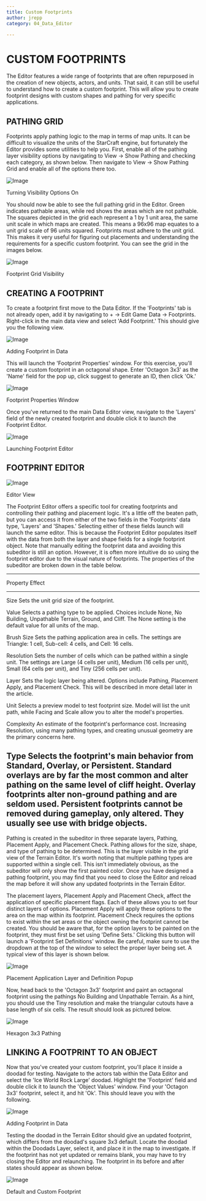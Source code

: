```yaml
---
title: Custom Footprints
author: jrepp
category: 04_Data_Editor

---
```

CUSTOM FOOTPRINTS
=================

The Editor features a wide range of footprints that are often repurposed
in the creation of new objects, actors, and units. That said, it can
still be useful to understand how to create a custom footprint. This
will allow you to create footprint designs with custom shapes and
pathing for very specific applications.

PATHING GRID
------------

Footprints apply pathing logic to the map in terms of map units. It can
be difficult to visualize the units of the StarCraft engine, but
fortunately the Editor provides some utilities to help you. First,
enable all of the pathing layer visibility options by navigating to View
-\> Show Pathing and checking each category, as shown below. Then
navigate to View -\> Show Pathing Grid and enable all of the options
there too.

![Image](./074_Custom_Footprints/image1.png)

Turning Visibility Options On

You should now be able to see the full pathing grid in the Editor. Green
indicates pathable areas, while red shows the areas which are not
pathable. The squares depicted in the grid each represent a 1 by 1 unit
area, the same unit scale in which maps are created. This means a 96x96
map equates to a unit grid scale of 96 units squared. Footprints must
adhere to the unit grid. This makes it very useful for figuring out
placements and understanding the requirements for a specific custom
footprint. You can see the grid in the images below.

![Image](./074_Custom_Footprints/image2.png)

Footprint Grid Visibility

CREATING A FOOTPRINT
--------------------

To create a footprint first move to the Data Editor. If the 'Footprints'
tab is not already open, add it by navigating to + -\> Edit Game Data
-\> Footprints. Right-click in the main data view and select 'Add
Footprint.' This should give you the following view.

![Image](./074_Custom_Footprints/image3.png)

Adding Footprint in Data

This will launch the 'Footprint Properties' window. For this exercise,
you'll create a custom footprint in an octagonal shape. Enter 'Octagon
3x3' as the 'Name' field for the pop up, click suggest to generate an
ID, then click 'Ok.'

![Image](./074_Custom_Footprints/image4.png)

Footprint Properties Window

Once you've returned to the main Data Editor view, navigate to the
'Layers' field of the newly created footprint and double click it to
launch the Footprint Editor.

![Image](./074_Custom_Footprints/image5.png)

Launching Footprint Editor

FOOTPRINT EDITOR
----------------

![Image](./074_Custom_Footprints/image6.png)

Editor View

The Footprint Editor offers a specific tool for creating footprints and
controlling their pathing and placement logic. It's a little off the
beaten path, but you can access it from either of the two fields in the
'Footprints' data type, 'Layers' and 'Shapes.' Selecting either of these
fields launch will launch the same editor. This is because the Footprint
Editor populates itself with the data from both the layer and shape
fields for a single footprint object. Note that manually editing the
footprint data and avoiding this subeditor is still an option. However,
it is often more intuitive do so using the footprint editor due to the
visual nature of footprints. The properties of the subeditor are broken
down in the table below.

  ---------------------------------------------------------------------------------
  Property     Effect
  ------------ --------------------------------------------------------------------
  Size         Sets the unit grid size of the footprint.

  Value        Selects a pathing type to be applied. Choices include None, No
               Building, Unpathable Terrain, Ground, and Cliff. The None setting is
               the default value for all units of the map.

  Brush Size   Sets the pathing application area in cells. The settings are
               Triangle: 1 cell, Sub-cell: 4 cells, and Cell: 16 cells.

  Resolution   Sets the number of cells which can be pathed within a single unit.
               The settings are Large (4 cells per unit), Medium (16 cells per
               unit), Small (64 cells per unit), and Tiny (256 cells per unit).

  Layer        Sets the logic layer being altered. Options include Pathing,
               Placement Apply, and Placement Check. This will be described in more
               detail later in the article.

  Unit         Selects a preview model to test footprint size. Model will list the
               unit path, while Facing and Scale allow you to alter the model's
               properties.

  Complexity   An estimate of the footprint's performance cost. Increasing
               Resolution, using many pathing types, and creating unusual geometry
               are the primary concerns here.

  Type         Selects the footprint's main behavior from Standard, Overlay, or
               Persistent. Standard overlays are by far the most common and alter
               pathing on the same level of cliff height. Overlay footprints alter
               non-ground pathing and are seldom used. Persistent footprints cannot
               be removed during gameplay, only altered. They usually see use with
               bridge objects.
  ---------------------------------------------------------------------------------

Pathing is created in the subeditor in three separate layers, Pathing,
Placement Apply, and Placement Check. Pathing allows for the size,
shape, and type of pathing to be determined. This is the layer visible
in the grid view of the Terrain Editor. It's worth noting that multiple
pathing types are supported within a single cell. This isn't immediately
obvious, as the subeditor will only show the first painted color. Once
you have designed a pathing footprint, you may find that you need to
close the Editor and reload the map before it will show any updated
footprints in the Terrain Editor.

The placement layers, Placement Apply and Placement Check, affect the
application of specific placement flags. Each of these allows you to set
four distinct layers of options. Placement Apply will apply these
options to the area on the map within its footprint. Placement Check
requires the options to exist within the set areas or the object owning
the footprint cannot be created. You should be aware that, for the
option layers to be painted on the footprint, they must first be set
using 'Define Sets.' Clicking this button will launch a 'Footprint Set
Definitions' window. Be careful, make sure to use the dropdown at the
top of the window to select the proper layer being set. A typical view
of this layer is shown below.

![Image](./074_Custom_Footprints/image7.png)

Placement Application Layer and Definition Popup

Now, head back to the 'Octagon 3x3' footprint and paint an octagonal
footprint using the pathings No Building and Unpathable Terrain. As a
hint, you should use the Tiny resolution and make the triangular cutouts
have a base length of six cells. The result should look as pictured
below.

![Image](./074_Custom_Footprints/image8.png)

Hexagon 3x3 Pathing

LINKING A FOOTPRINT TO AN OBJECT
--------------------------------

Now that you've created your custom footprint, you'll place it inside a
doodad for testing. Navigate to the actors tab within the Data Editor
and select the 'Ice World Rock Large' doodad. Highlight the 'Footprint'
field and double click it to launch the 'Object Values' window. Find
your 'Octagon 3x3' footprint, select it, and hit 'Ok'. This should leave
you with the following.

![Image](./074_Custom_Footprints/image9.png)

Adding Footprint in Data

Testing the doodad in the Terrain Editor should give an updated
footprint, which differs from the doodad's square 3x3 default. Locate
the doodad within the Doodads Layer, select it, and place it in the map
to investigate. If the footprint has not yet updated or remains blank,
you may have to try closing the Editor and relaunching. The footprint in
its before and after states should appear as shown below.

![Image](./074_Custom_Footprints/image10.png)

Default and Custom Footprint
